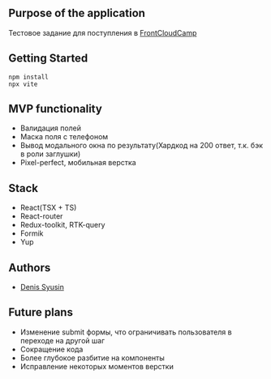 ## Purpose of the application
Тестовое задание для поступления в [FrontCloudCamp](https://github.com/FrontCloudCamp/test-assignment)

## Getting Started
```
npm install
npx vite
```

## MVP functionality
* Валидация полей
* Маска поля с телефоном
* Вывод модального окна по результату(Хардкод на 200 ответ, т.к. бэк в роли заглушки)
* Pixel-perfect, мобильная верстка

## Stack
* React(TSX + TS)
* React-router
* Redux-toolkit, RTK-query
* Formik
* Yup

## Authors 
- [Denis Syusin](https://github.com/Clockmerk)

## Future plans
* Изменение submit формы, что ограничивать пользователя в переходе на другой шаг
* Сокращение кода
* Более глубокое разбитие на компоненты
* Исправление некоторых моментов верстки
